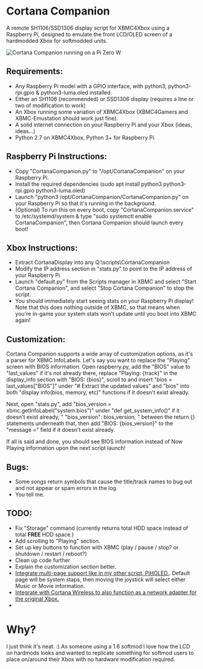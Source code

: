 # Cortana Companion
A remote SH1106/SSD1306 display script for XBMC4Xbox using a Raspberry Pi, designed to emulate the front LCD/OLED screen of a hardmodded Xbox for softmodded units. 

![Cortana Companion running on a Pi Zero W](https://github.com/user-attachments/assets/3a22c738-d332-4a33-b841-3ec1ceb503a3)


## Requirements:
- Any Raspberry Pi model with a GPIO interface, with python3, python3-rpi.gpio & python3-luma.oled installed.
- Either an SH1106 (recommended) or SSD1306 display (requires a line or two of modification to work)
- An Xbox running some variation of XBMC4Xbox (XBMC4Gamers and XBMC-Emustation should work just fine).
- A solid internet connection on your Raspberry Pi and your Xbox (ideas, ideas...)
- Python 2.7 on XBMC4Xbox, Python 3+ for Raspberry Pi.

## Raspberry Pi Instructions:
- Copy "CortanaCompanion.py" to "/opt/CortanaCompanion" on your Raspberry Pi.
- Install the required dependencies (sudo apt install python3 python3-rpi.gpio python3-luma.oled)
- Launch "python3 /opt/CortanaCompanion/CortanaCompanion.py" on your Raspberry Pi so that it's running in the background.
- (Optional) To run this on every boot, copy "CortanaCompanion.service" to /etc/systemd/system & type "sudo systemctl enable CortanaCompanion", then Cortana Companion should launch every boot!

## Xbox Instructions:
- Extract CortanaDisplay into any Q:\scripts\CortanaCompanion
- Modify the IP address section in "stats.py" to point to the IP address of your Raspberry Pi
- Launch "default.py" from the Scripts manager in XBMC and select "Start Cortana Companion", and select "Stop Cortana Companion" to stop the script.
- You should immediately start seeing stats on your Raspberry Pi display! Note that this does nothing outside of XBMC, so that means when you're in-game your system stats won't update until you boot into XBMC again!

## Customization:
Cortana Companion supports a wide array of customization options, as it's a parser for XBMC InfoLabels. Let's say you want to replace the "Playing" screen with BIOS information. Open raspberry.py, add the "BIOS" value to "last_values" if it's not already there, replace "Playing: {track}" in the display_info section with "BIOS: {bios}", scroll to and insert "bios = last_values["BIOS"]" under "# Extract the updated values" and "bios" into both "display info(bios, memory, etc)" functions if it doesn't exist already.

Next, open "stats.py", add "bios_version = xbmc.getInfoLabel("system.bios")" under "def get_system_info()" if it doesn't exist already, " "bios_version": bios_version, " between the return {} statements underneath that, then add "BIOS: {bios_version}" to the "message =" field if it doesn't exist already.

If all is said and done, you should see BIOS information instead of Now Playing information upon the next script launch!

## Bugs:
- Some songs return symbols that cause the title/track names to bug out and not appear or spam errors in the log. 
- You tell me.

## TODO: 
- Fix "Storage" command (currently returns total HDD space instead of total **FREE** HDD space.)
- Add scrolling to "Playing" section.
- Set up key buttons to function with XBMC (play / pause / stop? or shutdown / restart / reboot?)
- Clean up code further
- Explain the customization section better.
- [Integrate multi-page support like in my other script, PiHOLED.](https://github.com/faithvoid/PiHOLED). Default page will be system staps, then moving the joystick will select either Music or Movie information.
- [Integrate with Cortana Wireless to also function as a network adapter for the original Xbox.](https://github.com/faithvoid/script.cortanawireless)
- 
# Why?
I just think it's neat. :) As someone using a 1.6 softmod I love how the LCD on hardmods looks and wanted to replicate something for softmod users to place on/around their Xbox with no hardware modification required.
